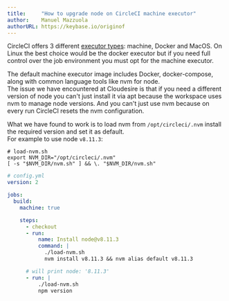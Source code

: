 ```yaml
---
title:     "How to upgrade node on CircleCI machine executor"
author:    Manuel Mazzuola
authorURL: https://keybase.io/originof
---
```


CircleCI offers 3 different [executor types](https://circleci.com/docs/2.0/executor-types/): machine, Docker and MacOS. On Linux the best choice would be the docker executor but if you need full control over the job environment you must opt for the machine executor.

The default machine executor image includes Docker, docker-compose, along with common language tools like nvm for node.  
The issue we have encountered at Cloudesire is that if you need a different version of node you can't just install it via apt because the workspace uses nvm to manage node versions. And you can't just use nvm because on every run CircleCI resets the nvm configuration.

What we have found to work is to load nvm from `/opt/circleci/.nvm` install the required version and set it as default.  
For example to use node `v8.11.3`:

```shell
# load-nvm.sh
export NVM_DIR="/opt/circleci/.nvm"
[ -s "$NVM_DIR/nvm.sh" ] && \. "$NVM_DIR/nvm.sh"
```

```yaml
# config.yml
version: 2

jobs:
  build:
    machine: true

    steps:
      - checkout
      - run:
          name: Install node@v8.11.3
          command: |
            ./load-nvm.sh
            nvm install v8.11.3 && nvm alias default v8.11.3

      # will print node: '8.11.3'
      - run: |
          ./load-nvm.sh
          npm version
```

<!--truncate-->

